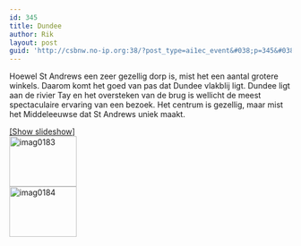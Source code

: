 ```yaml
---
id: 345
title: Dundee
author: Rik
layout: post
guid: 'http://csbnw.no-ip.org:38/?post_type=ai1ec_event&#038;p=345&#038;instance_id='
---
```

Hoewel St Andrews een zeer gezellig dorp is, mist het een aantal grotere winkels. Daarom komt het goed van pas dat Dundee vlakblij ligt. Dundee ligt aan de rivier Tay en het oversteken van de brug is wellicht de meest spectaculaire ervaring van een bezoek. Het centrum is gezellig, maar mist het Middeleeuwse dat St Andrews uniek maakt.

<div
	class="ngg-galleryoverview ngg-ajax-pagination-none"
	id="ngg-gallery-c086b29103a984c4efd5832d5c2df0f8-1">
  <div class="slideshowlink">
    <a href='http://csbnw.no-ip.org:38/index.php/nggallery/slideshow?p=345'>[Show slideshow]</a>
  </div>
  
  <!-- Thumbnails -->
  
  <div id="ngg-image-0" class="ngg-gallery-thumbnail-box" >
    <div class="ngg-gallery-thumbnail">
      <a href="http://csbnw.no-ip.org:38/wp-content/gallery/Dundee/IMAG0183.jpg"
               title=""
               data-src="http://csbnw.no-ip.org:38/wp-content/gallery/Dundee/IMAG0183.jpg"
               data-thumbnail="http://csbnw.no-ip.org:38/wp-content/gallery/Dundee/thumbs/thumbs_IMAG0183.jpg"
               data-image-id="41"
               data-title="imag0183"
               data-description=""
               class="ngg-fancybox" rel="c086b29103a984c4efd5832d5c2df0f8"> <img
                    title="imag0183"
                    alt="imag0183"
                    src="http://csbnw.no-ip.org:38/wp-content/gallery/Dundee/thumbs/thumbs_IMAG0183.jpg"
                    width="120"
                    height="90"
                    style="max-width:none;"
 /> </a>
    </div>
  </div>
  
  <div id="ngg-image-1" class="ngg-gallery-thumbnail-box" >
    <div class="ngg-gallery-thumbnail">
      <a href="http://csbnw.no-ip.org:38/wp-content/gallery/Dundee/IMAG0184.jpg"
               title=""
               data-src="http://csbnw.no-ip.org:38/wp-content/gallery/Dundee/IMAG0184.jpg"
               data-thumbnail="http://csbnw.no-ip.org:38/wp-content/gallery/Dundee/thumbs/thumbs_IMAG0184.jpg"
               data-image-id="42"
               data-title="imag0184"
               data-description=""
               class="ngg-fancybox" rel="c086b29103a984c4efd5832d5c2df0f8"> <img
                    title="imag0184"
                    alt="imag0184"
                    src="http://csbnw.no-ip.org:38/wp-content/gallery/Dundee/thumbs/thumbs_IMAG0184.jpg"
                    width="120"
                    height="90"
                    style="max-width:none;"
 /> </a>
    </div>
  </div>
  
  <!-- Pagination -->
  
  <div class='ngg-clear'>
  </div>
</div>